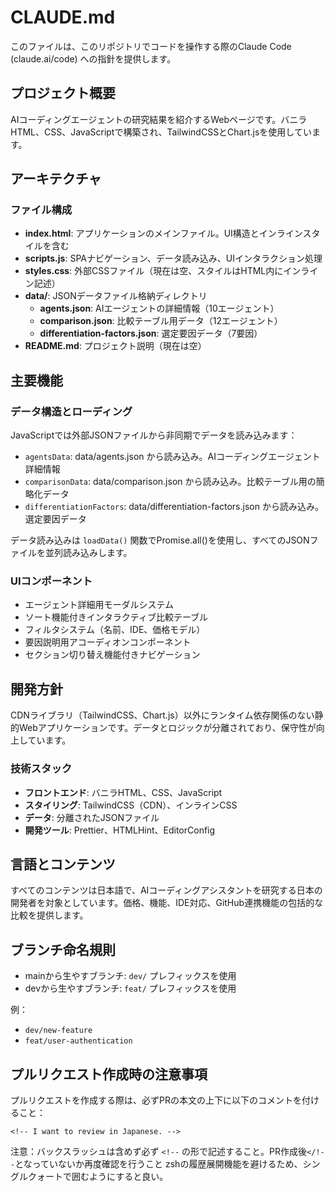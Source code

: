 # CLAUDE.md

このファイルは、このリポジトリでコードを操作する際のClaude Code (claude.ai/code) への指針を提供します。

## プロジェクト概要

AIコーディングエージェントの研究結果を紹介するWebページです。バニラHTML、CSS、JavaScriptで構築され、TailwindCSSとChart.jsを使用しています。

## アーキテクチャ

### ファイル構成
- **index.html**: アプリケーションのメインファイル。UI構造とインラインスタイルを含む
- **scripts.js**: SPAナビゲーション、データ読み込み、UIインタラクション処理
- **styles.css**: 外部CSSファイル（現在は空、スタイルはHTML内にインライン記述）
- **data/**: JSONデータファイル格納ディレクトリ
  - **agents.json**: AIエージェントの詳細情報（10エージェント）
  - **comparison.json**: 比較テーブル用データ（12エージェント）
  - **differentiation-factors.json**: 選定要因データ（7要因）
- **README.md**: プロジェクト説明（現在は空）

## 主要機能

### データ構造とローディング
JavaScriptでは外部JSONファイルから非同期でデータを読み込みます：
- `agentsData`: data/agents.json から読み込み。AIコーディングエージェント詳細情報
- `comparisonData`: data/comparison.json から読み込み。比較テーブル用の簡略化データ
- `differentiationFactors`: data/differentiation-factors.json から読み込み。選定要因データ

データ読み込みは `loadData()` 関数でPromise.all()を使用し、すべてのJSONファイルを並列読み込みします。

### UIコンポーネント
- エージェント詳細用モーダルシステム
- ソート機能付きインタラクティブ比較テーブル
- フィルタシステム（名前、IDE、価格モデル）
- 要因説明用アコーディオンコンポーネント
- セクション切り替え機能付きナビゲーション

## 開発方針

CDNライブラリ（TailwindCSS、Chart.js）以外にランタイム依存関係のない静的Webアプリケーションです。データとロジックが分離されており、保守性が向上しています。

### 技術スタック
- **フロントエンド**: バニラHTML、CSS、JavaScript
- **スタイリング**: TailwindCSS（CDN）、インラインCSS
- **データ**: 分離されたJSONファイル
- **開発ツール**: Prettier、HTMLHint、EditorConfig

## 言語とコンテンツ

すべてのコンテンツは日本語で、AIコーディングアシスタントを研究する日本の開発者を対象としています。価格、機能、IDE対応、GitHub連携機能の包括的な比較を提供します。

## ブランチ命名規則

- mainから生やすブランチ: `dev/` プレフィックスを使用
- devから生やすブランチ: `feat/` プレフィックスを使用

例：
- `dev/new-feature`
- `feat/user-authentication`

## プルリクエスト作成時の注意事項

プルリクエストを作成する際は、必ずPRの本文の上下に以下のコメントを付けること：
```
<!-- I want to review in Japanese. -->
```
注意：バックスラッシュは含めず必ず `<!--` の形で記述すること。PR作成後`</!--`となっていないか再度確認を行うこと
zshの履歴展開機能を避けるため、シングルクォートで囲むようにすると良い。
